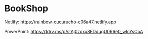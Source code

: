 # BookShop
Netlify: https://rainbow-cucurucho-c06a47.netlify.app

PowerPoint: https://1drv.ms/p/s!Aj0zdxx8EDdugU0R6e0_wIcYsCbA
